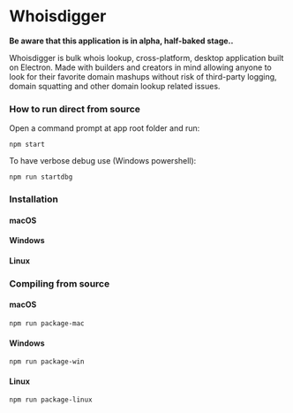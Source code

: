 # Whoisdigger

**Be aware that this application is in alpha, half-baked stage..**

Whoisdigger is bulk whois lookup, cross-platform, desktop application built on Electron. Made with builders and creators in mind allowing anyone to look for their favorite domain mashups without risk of third-party logging, domain squatting and other domain lookup related issues.

### How to run direct from source

Open a command prompt at app root folder and run:

```
npm start
```

To have verbose debug use (Windows powershell):

```
npm run startdbg
```

### Installation

#### macOS

#### Windows

#### Linux

### Compiling from source

#### macOS

```
npm run package-mac
```

#### Windows

```
npm run package-win
```

#### Linux

```
npm run package-linux
```

